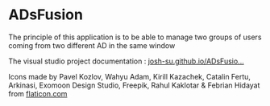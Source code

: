# ADsFusion
 
The principle of this application is to be able to manage two groups of users coming from two different AD in the same window


The visual studio project documentation : <a href="https://josh-su.github.io/ADsFusion/Documentations/Help/html/495e2f01-aad5-b48e-53f0-6f697aaff626.htm">josh-su.github.io/ADsFusio...</a>



Icons made by Pavel Kozlov, Wahyu Adam, Kirill Kazachek, Catalin Fertu, Arkinasi, Exomoon Design Studio, Freepik, Rahul Kaklotar & Febrian Hidayat from <a href="https://www.flaticon.com/fr/collections/MzMxMDkwMTA=">flaticon.com</a>
